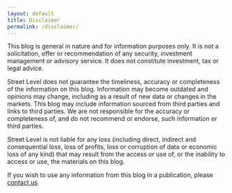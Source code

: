 ```yaml
---
layout: default
title: Disclaimer
permalink: /disclaimer/
---
```

This blog is general in nature and for information purposes only. It is not a solicitation, offer or recommendation of any security, investment management or advisory service. It does not constitute investment, tax or legal advice.

Street Level does not guarantee the timeliness, accuracy or completeness of the information on this blog. Information may become outdated and opinions may change, including as a result of new data or changes in the markets. This blog may include information sourced from third parties and links to third parties. We are not responsible for the accuracy or completeness of, and do not recommend or endorse, such information or third parties.

Street Level is not liable for any loss (including direct, indirect and consequential loss, loss of profits, loss or corruption of data or economic loss of any kind) that may result from the access or use of, or the inability to access or use, the materials on this blog.<br />

If you wish to use any information from this blog in a publication, please <a href="mailto:streetlevel65@gmail.com">contact us</a>.
